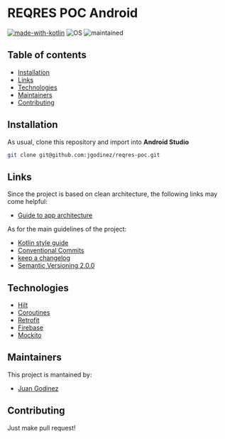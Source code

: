 # REQRES POC Android
[![made-with-kotlin](https://img.shields.io/badge/Kotlin-0095D5?&style=for-the-badge&logo=kotlin&logoColor=white)](https://kotlinlang.org/)
![OS](https://img.shields.io/badge/Android-3DDC84?style=for-the-badge&logo=android&logoColor=white)
![maintained](https://img.shields.io/badge/Maintained%3F-yes-green.svg)

## Table of contents
* [Installation](#installation)
* [Links](#links)
* [Technologies](#technologies)
* [Maintainers](#maintainers)
* [Contributing](#contributing)

## Installation
As usual, clone this repository and import into **Android Studio**
```bash
git clone git@github.com:jgodinez/reqres-poc.git
```

## Links
Since the project is based on clean architecture, the following links may come helpful:

* [Guide to app architecture ](https://developer.android.com/jetpack/guide)

As for the main guidelines of the project:

* [Kotlin style guide](https://developer.android.com/kotlin/style-guide)
* [Conventional Commits](https://www.conventionalcommits.org/en/v1.0.0/)
* [keep a changelog](https://keepachangelog.com/en/1.0.0/)
* [Semantic Versioning 2.0.0](https://semver.org/spec/v2.0.0.html)

## Technologies
* [Hilt](https://developer.android.com/training/dependency-injection/hilt-android)
* [Coroutines](https://kotlinlang.org/docs/reference/coroutines-overview.html)
* [Retrofit](https://github.com/square/retrofit)
* [Firebase](https://github.com/firebase/firebase-android-sdk)
* [Mockito](https://github.com/mockito/mockito)

## Maintainers
This project is mantained by:
* [Juan Godinez](https://github.com/jgodinez)

## Contributing
Just make pull request!